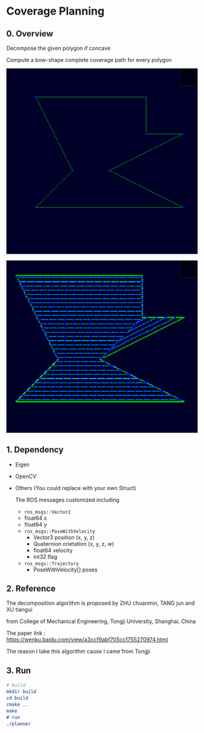 # Coverage Planning

## 0. Overview

Decompose the given polygon if concave

Compute a bow-shape complete coverage path for every polygon

![origin_polygon](./doc/origin_01.png)

![result_coverage](./doc/result_02.png)

## 1. Dependency

- Eigen

- OpenCV

- Others (You could replace with your own Struct)

  The ROS messages customized including

  -  `ros_msgs::Vector2` 
    - float64 x
    - float64 y
  - `ros_msgs::PoseWithVelocity` 
    - Vector3 position (x, y, z)
    - Quaternion orietation (x, y, z, w)
    - float64 velocity
    - int32 flag 
  - `ros_msgs::Trajectory` 
    - PoseWithVelocity[] poses



## 2. Reference

The decomposition algorithm is proposed by ZHU chuanmin, TANG jun and XU tiangui 

from College of Mechanical Engineering, Tongji University, Shanghai, China

The paper link : https://wenku.baidu.com/view/a3ccf9abf705cc1755270974.html

The reason I take this algorithm cause I came from Tongji



## 3. Run

```cmake
# build
mkdir build
cd build
cmake ..
make
# run
./planner	
```


